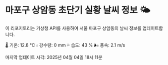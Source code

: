 
# 마포구 상암동 초단기 실황 날씨 정보 🌤️

이 리포지토리는 기상청 API를 사용하여 서울 마포구 상암동의 날씨 정보를 업데이트합니다. 

🌡️ 기온: 12.8 ℃
💧 강수량: 0 mm
💦 습도: 43 %
🌬️ 풍속: 2.1 m/s

마지막 업데이트 시각: 2025년 04월 04일 18시 11분    
